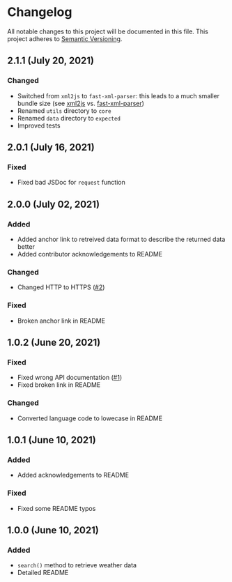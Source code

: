 # Changelog

All notable changes to this project will be documented in this file. This project adheres to [Semantic Versioning](https://semver.org/).

## 2.1.1 (July 20, 2021)
### Changed
- Switched from `xml2js` to `fast-xml-parser`: this leads to a much smaller bundle size (see [xml2js](https://bundlephobia.com/package/xml2js@0.4.23) vs. [fast-xml-parser](https://bundlephobia.com/package/fast-xml-parser@3.19.0))
- Renamed `utils` directory to `core`
- Renamed `data` directory to `expected`
- Improved tests

## 2.0.1 (July 16, 2021)
### Fixed
- Fixed bad JSDoc for `request` function

## 2.0.0 (July 02, 2021)
### Added
- Added anchor link to retreived data format to describe the returned data better
- Added contributor acknowledgements to README

### Changed
- Changed HTTP to HTTPS ([#2](https://github.com/wgumenyuk/msn-weather/issues/2))

### Fixed
- Broken anchor link in README

## 1.0.2 (June 20, 2021)
### Fixed
- Fixed wrong API documentation ([#1](https://github.com/wgumenyuk/msn-weather/pull/1))
- Fixed broken link in README

### Changed
- Converted language code to lowecase in README

## 1.0.1 (June 10, 2021)
### Added
- Added acknowledgements to README

### Fixed
- Fixed some README typos

## 1.0.0 (June 10, 2021)
### Added
- `search()` method to retrieve weather data 
- Detailed README
